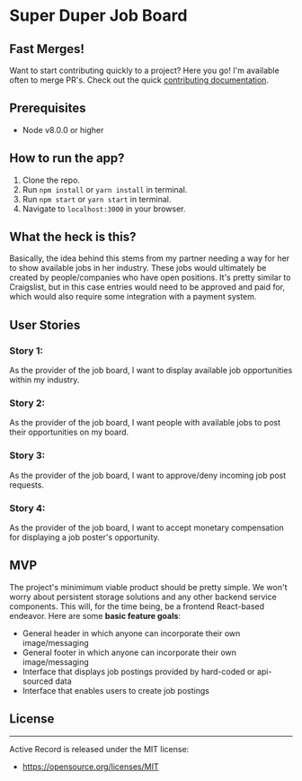# Super Duper Job Board

## Fast Merges!
Want to start contributing quickly to a project? Here you go! I'm available often to merge PR's. Check out the quick [contributing documentation](contributing.md).

## Prerequisites

- Node v8.0.0 or higher

## How to run the app?

1. Clone the repo.
2. Run ```npm install``` or ```yarn install``` in terminal.
3. Run ```npm start``` or ```yarn start``` in terminal.
4. Navigate to ```localhost:3000``` in your browser.

## What the heck is this?
Basically, the idea behind this stems from my partner needing a way for her to show available jobs in her industry. These jobs would ultimately be created by people/companies who have open positions. It's pretty similar to Craigslist, but in this case entries would need to be approved and paid for, which would also require some integration with a payment system.

## User Stories

### Story 1:
As the provider of the job board, I want to display available job opportunities within my industry.

### Story 2:
As the provider of the job board, I want people with available jobs to post their opportunities on my board.

### Story 3:
As the provider of the job board, I want to approve/deny incoming job post requests.

### Story 4:
As the provider of the job board, I want to accept monetary compensation for displaying a job poster's opportunity.

## MVP
The project's minimimum viable product should be pretty simple. We won't worry about persistent storage solutions and any other backend service components. This will, for the time being, be a frontend React-based endeavor. Here are some **basic feature goals**:

- General header in which anyone can incorporate their own image/messaging
- General footer in which anyone can incorporate their own image/messaging
- Interface that displays job postings provided by hard-coded or api-sourced data
- Interface that enables users to create job postings


## License
----------------------------------

Active Record is released under the MIT license:

* https://opensource.org/licenses/MIT


